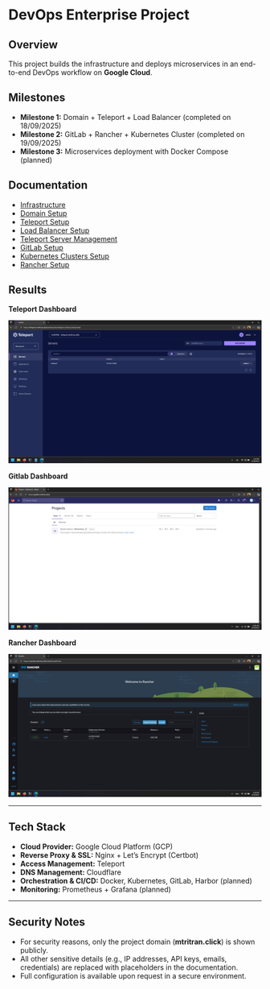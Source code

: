 # DevOps Enterprise Project

## Overview
This project builds the infrastructure and deploys microservices in an end-to-end DevOps workflow on **Google Cloud**.

## Milestones
- **Milestone 1:** Domain + Teleport + Load Balancer (completed on 18/09/2025)  
- **Milestone 2:** GitLab + Rancher + Kubernetes Cluster (completed on 19/09/2025)  
- **Milestone 3:** Microservices deployment with Docker Compose (planned)  

## Documentation
- [Infrastructure](docs/infrastructure.md)
- [Domain Setup](docs/setup-domain.md)
- [Teleport Setup](docs/setup-teleport.md)  
- [Load Balancer Setup](docs/setup-lb.md)  
- [Teleport Server Management](docs/teleport-server-management.md)
- [GitLab Setup](docs/gitlab-setup.md)
- [Kubernetes Clusters Setup](docs/kubernetes-cluster-setup.md)
- [Rancher Setup](docs/rancher-setup.md)

## Results

**Teleport Dashboard**

![Teleport Dashboard](docs/screenshots/teleport-dashboard.png)

**Gitlab Dashboard**

![Gitlab Dashboard](docs/screenshots/gitlab-dashboard.png)

**Rancher Dashboard**

![Rancher Dashboard](docs/screenshots/rancher-4.png)

---

## Tech Stack
- **Cloud Provider:** Google Cloud Platform (GCP)  
- **Reverse Proxy & SSL:** Nginx + Let’s Encrypt (Certbot) 
- **Access Management:** Teleport   
- **DNS Management:** Cloudflare  
- **Orchestration & CI/CD:** Docker, Kubernetes, GitLab, Harbor (planned)  
- **Monitoring:** Prometheus + Grafana (planned)  

---

## Security Notes
- For security reasons, only the project domain (**mtritran.click**) is shown publicly.  
- All other sensitive details (e.g., IP addresses, API keys, emails, credentials) are replaced with placeholders in the documentation.  
- Full configuration is available upon request in a secure environment.
